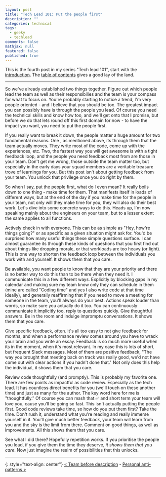 ```yaml
---
layout: post
title: "Tech Lead 101: Put the people first"
description: ""
categories: technical
tags:
  - geeky
  - techlead
comments: false
mathjax: null
featured: false
published: true
---
```


This is the fourth post in my series "Tech lead 101", start with the [introduction]({{site.url}}/technical/tech-lead-101-intro). The [table of contents]({{site.url}}/technical/tech-lead-101) gives a good lay of the land.

----

So we've already established two things together. Figure out which people lead the team as well as their responsibilies and the team is your compass for what to focus on. You're probably starting to notice a trend, I'm very people oriented - and I believe that you should be too. The greatest impact you can possibly have is through the people you lead. Of course you need the technical skills and know how too, and we'll get onto that I promise, but before we do that lets round off this first domain for now - to have the impact you want, you need to put the people first.

If you really want to break it down, the people matter a huge amount for two fundamental reasons. One , as mentioned above, its through them that the team actually moves. They write most of the code, come up with the experiences, etc. Two, the fastest way you will get awesome is with a tight feedback loop, and the people you need feedback most from are those in your team. Don't get me wrong, those outside the team matter too, but especially in the early days your squad members are a veritable treasure trove of learnings for you. But this post isn't about getting feedback from your team. You unlock that privilege once you do right by them.

So when I say, put the people first, what do I even mean? It really boils down to one thing - make time for them. That manifests itself in loads of different ways, but at the end of the day if you make time for the people in your team, not only will they make time for you, they will also do their best work. Let's dive into some concrete ways to do this. Heads up, I'm now speaking mainly about the engineers on your team, but to a lesser extent the same applies to all functions.

Actively check in with everyone. This can be as simple as "Hey, how're things going?" or as specific as a given situation might ask for. You'd be surprised how many useful things these simple questions surface. I can almost guarantee its through these kinds of questions that you first find out about things like dropping morale, or that workloads are too heavy (or light). This is one way to shorten the feedback loop between the individuals you work with and yourself. It shows them that you care.

Be available, you want people to know that they are your priority and there is no better way to do this than to be there when they need it. I communicate this in a few different ways. Explicitly by blocking gaps in my calendar and making sure my team know only they can schedule in them (mine are called "Coding time" and yes I also write code at that time ideally), and generally reaffirming that if you need to move a meeting for someone in the team, you'll always do your best. Actions speak louder than words, so make sure you actually do it too. You can continuously communicate it implicitly too, reply to questions quickly. Give thoughtful answers. Be in the room and indulge impromptu conversations. It shows them that you care.

Give specific feedback, often. It's all too easy to not give feedback for months, and when a performance review comes around you have to wrack your brain and you write an essay. Feedback is so much more useful when its in the moment, when it's most relevant. In my case this is lots of short, but frequent Slack messages. Most of them are positive feedback, "The way you brought that meeting back on track was really good, we'd not have come out with clear actions if you hadn't done that." Not only does this help the individual, it shows them that you care.

Review code thoughtfully (and promptly). This is probably my favorite one. There are few points as impactful as code review. Especially as the tech lead. It has countless direct benefits for you (we'll touch on these another time) and just as many for the author. The key word here for me is "thoughtfully." Of course you can mash that ✅ and short term your team will love you, cause you'll be going so fast. This isn't actually putting the people first. Good code reviews take time, so how do you put them first? Take the time. Don't rush it, understand what you're reading and really immerse yourself in it. You'll give much better feedback, your team will learn from you and the sky is the limit from there. Comment on good things, as well as improvements. All this shows them that you care.

See what I did there? Hopefully repetition works. If you prioritise the people you lead, if you give them the time they deserve, _it shows them that you care_. Now just imagine the realm of possibilities that this unlocks.

----

{: style="text-align: center"}
[< Team before description]({{site.url}}/technical/tech-lead-101-team-before-description)   -   [Personal anti-patterns >]({{site.url}}/technical/tech-lead-101-personal-anti-patterns)
